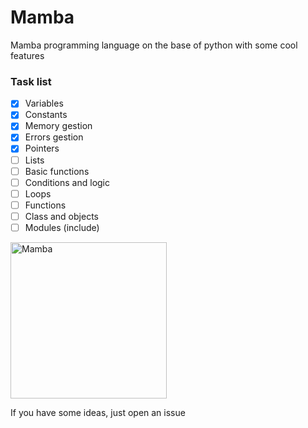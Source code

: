 # Mamba
Mamba programming language on the base of python with some cool features

### Task list
- [x] Variables
- [x] Constants
- [x] Memory gestion
- [x] Errors gestion
- [x] Pointers 
- [ ] Lists
- [ ] Basic functions
- [ ] Conditions and logic
- [ ] Loops
- [ ] Functions
- [ ] Class and objects
- [ ] Modules (include)

<img src="https://github.com/LilTim0/Mamba/blob/main/mamba.png" alt="Mamba" width="250px">

If you have some ideas, just open an issue
